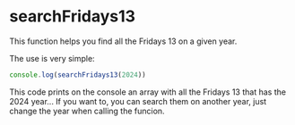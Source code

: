 # searchFridays13
This function helps you find all the Fridays 13 on a given year.

The use is very simple:
```js
console.log(searchFridays13(2024))
```
This code prints on the console an array with all the Fridays 13 that has the 2024 year...
If you want to, you can search them on another year, just change the year when calling the funcion.
